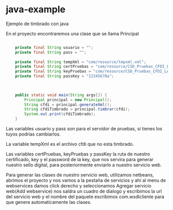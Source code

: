 # java-example
Ejemplo de timbrado con java

En el proyecto encontraremos una clase que se llama Principal

```java

    private final String usuario = "";
    private final String pass = "";
    
    private final String tempXml = "com/resource/tmpxml.xml";
    private final String certPruebas = "com/resource/CSD_Pruebas_CFDI_LAN7008173R5.cer";
    private final String keyPruebas = "com/resource/CSD_Pruebas_CFDI_LAN7008173R5.key";
    private final String passKey = "12345678a";
    
    

    public static void main(String args[]) {
        Principal principal = new Principal();
        String cfdi = principal.generateXml();
        String cfdiTimbrado = principal.timbrar(cfdi);
        System.out.print(cfdiTimbrado);
    }
 ```

Las variables usuario y pass son para el servidor de pruebas, si tienes los tuyos podrias cambiarlos.

La variable tempXml es el archivo cfdi que no esta timbrado.

Las variables certPruebas, keyPruebas y passKey la ruta de nuestro certificado, key y el password de la key, que nos servira para generar nuestro sello digital, para posteriormente enviarlo a nuestro servicio web.


Para generar las clases de nuestro servicio web, utilizamos netbeans, abrimos el proyecto y nos vamos a la pestaña de servicios y ahi al menu de webservices damos click derecho y seleccionamos Agregar servicio web(Add webservice) nos saldra un cuadro de dialogo y escribimos la url del servicio web y el nombre del paquete escribimos com.wsdlcliente para que genere automaticamente las clases.
